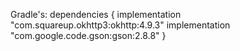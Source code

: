 Gradle's:
dependencies {
    implementation "com.squareup.okhttp3:okhttp:4.9.3"
    implementation "com.google.code.gson:gson:2.8.8"
}
